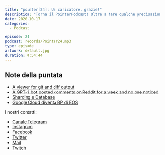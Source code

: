 ```yaml
---
title: "pointer[24]: Un caricatore, grazie!"
description: "Torna il PointerPodcast! Oltre a fare qualche precisazione sugli argomenti trattati nella puntata precedente, Luca, Eugenio e Alessandro discutono di Google Cloud che è ufficialmente BP di EOS chiudendo poi con qualche opinione sui nuovi iPhone (come avrete probabilmente intuito dal titolo di questa puntata)."
date: 2020-10-17
categories:
  - Podcast

episode: 24
podcast: records/Pointer24.mp3
type: episode
artwork: default.jpg
duration: 0:54:44
---
```


## Note della puntata

<!-- wp:list -->
<ul><li><a href="https://github.com/dandavison/delta">A viewer for git and diff output</a></li><li><a href="https://www.technologyreview.com/2020/10/08/1009845/a-gpt-3-bot-posted-comments-on-reddit-for-a-week-and-no-one-noticed/">A GPT-3 bot posted comments on Reddit for a week and no one noticed</a></li><li><a href="https://www.digitalocean.com/community/tutorials/understanding-database-sharding">Sharding e Database</a></li><li><a href="https://cryptonomist.ch/2020/10/07/google-cloud-diventa-bp-eos/">Google Cloud diventa BP di EOS</a></li></ul>
<!-- /wp:list -->

I nostri contatti:

- [Canale Telegram](https://t.me/PointerPodcast)
- [Instagram](https://www.instagram.com/pointerpodcast/)
- [Facebook](https://www.facebook.com/pointerPodcast/)
- [Twitter](https://twitter.com/PointerPodcast)
- [Mail](info@pointerpodcast.it)
- [Twitch](https://www.twitch.tv/pointerpodcast)